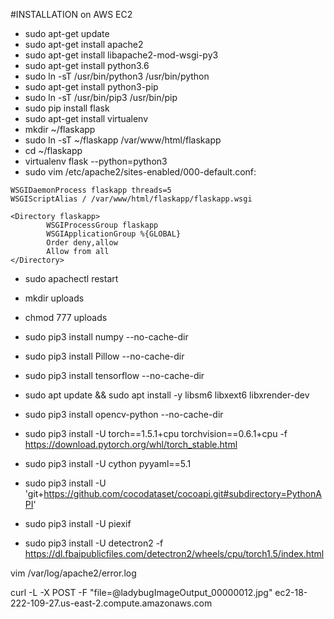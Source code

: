 #INSTALLATION on AWS EC2

* sudo apt-get update
* sudo apt-get install apache2
* sudo apt-get install libapache2-mod-wsgi-py3
* sudo apt-get install python3.6
* sudo ln -sT /usr/bin/python3 /usr/bin/python
* sudo apt-get install python3-pip
* sudo ln -sT /usr/bin/pip3 /usr/bin/pip
* sudo pip install flask
* sudo apt-get install virtualenv
* mkdir ~/flaskapp
* sudo ln -sT ~/flaskapp /var/www/html/flaskapp
* cd ~/flaskapp
* virtualenv flask --python=python3
* sudo vim /etc/apache2/sites-enabled/000-default.conf:
```
WSGIDaemonProcess flaskapp threads=5
WSGIScriptAlias / /var/www/html/flaskapp/flaskapp.wsgi

<Directory flaskapp>
        WSGIProcessGroup flaskapp
        WSGIApplicationGroup %{GLOBAL}
        Order deny,allow
        Allow from all
</Directory>
```
* sudo apachectl restart
* mkdir uploads
* chmod 777 uploads
* sudo pip3 install numpy --no-cache-dir
* sudo pip3 install Pillow --no-cache-dir
* sudo pip3 install tensorflow --no-cache-dir
* sudo apt update && sudo apt install -y libsm6 libxext6 libxrender-dev
* sudo pip3 install opencv-python --no-cache-dir

* sudo pip3 install -U torch==1.5.1+cpu torchvision==0.6.1+cpu -f https://download.pytorch.org/whl/torch_stable.html
* sudo pip3 install -U cython pyyaml==5.1
* sudo pip3 install -U 'git+https://github.com/cocodataset/cocoapi.git#subdirectory=PythonAPI'
* sudo pip3 install -U piexif
* sudo pip3 install -U detectron2 -f https://dl.fbaipublicfiles.com/detectron2/wheels/cpu/torch1.5/index.html

vim /var/log/apache2/error.log

curl -L -X POST -F "file=@ladybugImageOutput_00000012.jpg" ec2-18-222-109-27.us-east-2.compute.amazonaws.com
